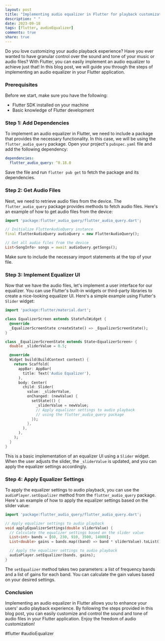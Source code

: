 ```yaml
---
layout: post
title: "Implementing audio equalizer in Flutter for playback customization"
description: " "
date: 2023-09-18
tags: [flutter, audioEqualizer]
comments: true
share: true
---
```


Do you love customizing your audio playback experience? Have you ever wanted to have granular control over the sound and tone of your music or audio files? With Flutter, you can easily implement an audio equalizer to achieve just that! In this blog post, we will guide you through the steps of implementing an audio equalizer in your Flutter application.

### Prerequisites

Before we start, make sure you have the following:

- Flutter SDK installed on your machine
- Basic knowledge of Flutter development

### Step 1: Add Dependencies

To implement an audio equalizer in Flutter, we need to include a package that provides the necessary functionality. In this case, we will be using the `flutter_audio_query` package. Open your project's `pubspec.yaml` file and add the following dependency:

```yaml
dependencies:
  flutter_audio_query: ^0.18.0
```

Save the file and run `flutter pub get` to fetch the package and its dependencies.

### Step 2: Get Audio Files

Next, we need to retrieve audio files from the device. The `flutter_audio_query` package provides methods to fetch audio files. Here's an example of how to get audio files from the device:

```dart
import 'package:flutter_audio_query/flutter_audio_query.dart';

// Initialize FlutterAudioQuery instance
final FlutterAudioQuery audioQuery = new FlutterAudioQuery();

// Get all audio files from the device
List<SongInfo> songs = await audioQuery.getSongs();
```

Make sure to include the necessary import statements at the top of your file.

### Step 3: Implement Equalizer UI

Now that we have the audio files, let's implement a user interface for our equalizer. You can use Flutter's built-in widgets or third-party libraries to create a nice-looking equalizer UI. Here's a simple example using Flutter's `Slider` widget:

```dart
import 'package:flutter/material.dart';

class EqualizerScreen extends StatefulWidget {
  @override
  _EqualizerScreenState createState() => _EqualizerScreenState();
}

class _EqualizerScreenState extends State<EqualizerScreen> {
  double _sliderValue = 0.5;

  @override
  Widget build(BuildContext context) {
    return Scaffold(
      appBar: AppBar(
        title: Text('Audio Equalizer'),
      ),
      body: Center(
        child: Slider(
          value: _sliderValue,
          onChanged: (newValue) {
            setState(() {
              _sliderValue = newValue;
              // Apply equalizer settings to audio playback
              // using the flutter_audio_query package
            });
          },
        ),
      ),
    );
  }
}
```

This is a basic implementation of an equalizer UI using a `Slider` widget. When the user adjusts the slider, the `_sliderValue` is updated, and you can apply the equalizer settings accordingly.

### Step 4: Apply Equalizer Settings

To apply the equalizer settings to audio playback, you can use the `audioPlayer.setEqualizer` method from the `flutter_audio_query` package. Here's an example of how to apply the equalizer settings based on the slider value:

```dart
import 'package:flutter_audio_query/flutter_audio_query.dart';

// Apply equalizer settings to audio playback
void applyEqualizerSettings(double sliderValue) {
  // Calculate the equalizer settings based on the slider value
  List<int> bands = [60, 230, 910, 3500, 14000];
  List<double> gains = bands.map((band) => band * sliderValue).toList();

  // Apply the equalizer settings to audio playback
  audioPlayer.setEqualizer(bands, gains);
}
```

The `setEqualizer` method takes two parameters: a list of frequency bands and a list of gains for each band. You can calculate the gain values based on your desired settings.

### Conclusion

Implementing an audio equalizer in Flutter allows you to enhance your users' audio playback experience. By following the steps provided in this blog post, you can easily customize and control the sound and tone of audio files in your Flutter application. Enjoy the freedom of audio customization!

#flutter #audioEqualizer